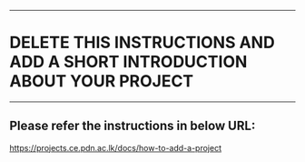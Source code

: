 ___
# DELETE THIS INSTRUCTIONS AND ADD A SHORT INTRODUCTION ABOUT YOUR PROJECT
___

## Please refer the instructions in below URL:

https://projects.ce.pdn.ac.lk/docs/how-to-add-a-project
